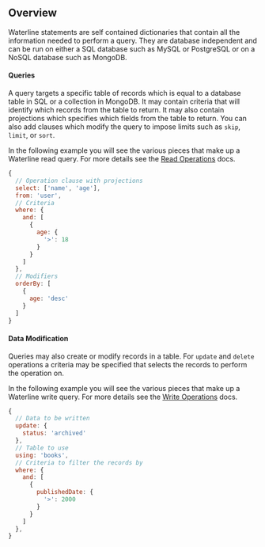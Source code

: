 ## Overview

Waterline statements are self contained dictionaries that contain all the information needed to perform a query. They are database independent and can be run on either a SQL database such as MySQL or PostgreSQL or on a NoSQL database such as MongoDB.

#### Queries

A query targets a specific table of records which is equal to a database table in SQL or a collection in MongoDB. It may contain criteria that will identify which records from the table to return. It may also contain projections which specifies which fields from the table to return. You can also add clauses which modify the query to impose limits such as `skip`, `limit`, or `sort`.

In the following example you will see the various pieces that make up a Waterline read query. For more details see the [Read Operations](read-operations.md) docs.

```javascript
{
  // Operation clause with projections
  select: ['name', 'age'],
  from: 'user',
  // Criteria
  where: {
    and: [
      {
        age: {
          '>': 18
        }
      }
    ]
  },
  // Modifiers
  orderBy: [
    {
      age: 'desc'
    }
  ]
}
```

#### Data Modification

Queries may also create or modify records in a table. For `update` and `delete` operations a criteria may be specified that selects the records to perform the operation on.

In the following example you will see the various pieces that make up a Waterline write query. For more details see the [Write Operations](write-operations.md) docs.

```javascript
{
  // Data to be written
  update: {
    status: 'archived'
  },
  // Table to use
  using: 'books',
  // Criteria to filter the records by
  where: {
    and: [
      {
        publishedDate: {
          '>': 2000
        }
      }
    ]
  },
}
```
